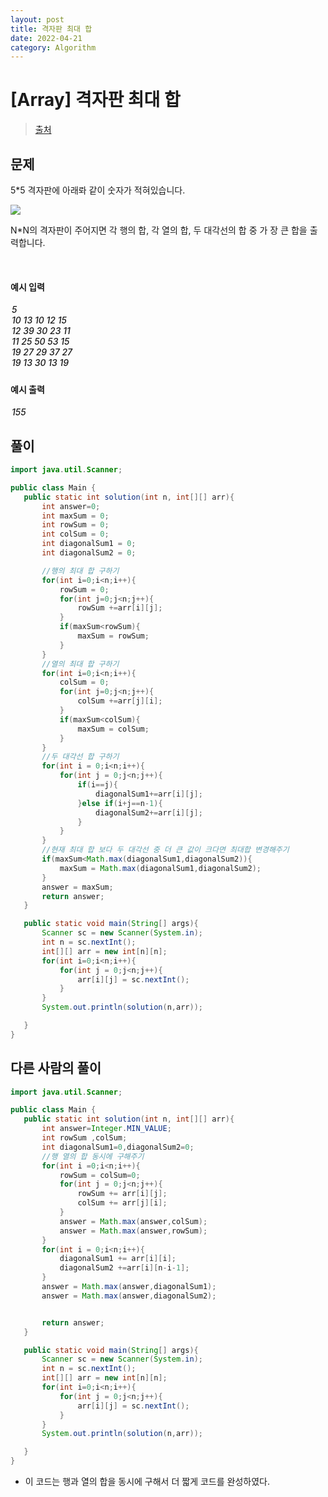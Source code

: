 ```yaml
---
layout: post
title: 격자판 최대 합
date: 2022-04-21
category: Algorithm
---
```


# [Array] 격자판 최대 합

> [출처](https://www.inflearn.com/course/%EC%9E%90%EB%B0%94-%EC%95%8C%EA%B3%A0%EB%A6%AC%EC%A6%98-%EB%AC%B8%EC%A0%9C%ED%92%80%EC%9D%B4-%EC%BD%94%ED%85%8C%EB%8C%80%EB%B9%84/)

## 문제

5\*5 격자판에 아래롸 같이 숫자가 적혀있습니다.

<img src = "https://cote.inflearn.com/public/upload/4897574b00.jpg"/>

N\*N의 격자판이 주어지면 각 행의 합, 각 열의 합, 두 대각선의 합 중 가 장 큰 합을 출력합니다.

<br>

#### 예시 입력

<h5 style = "margin-top:3px; margin-left:2px;font-weight:550">
5<br>
10 13 10 12 15<br>
12 39 30 23 11<br>
11 25 50 53 15<br>
19 27 29 37 27<br>
19 13 30 13 19<br>

</h5>

#### 예시 출력

<h5 style = "margin-top:3px; margin-left:2px; font-weight:550">155</h5>

## 풀이

```java
import java.util.Scanner;

public class Main {
   public static int solution(int n, int[][] arr){
       int answer=0;
       int maxSum = 0;
       int rowSum = 0;
       int colSum = 0;
       int diagonalSum1 = 0;
       int diagonalSum2 = 0;

       //행의 최대 합 구하기
       for(int i=0;i<n;i++){
           rowSum = 0;
           for(int j=0;j<n;j++){
               rowSum +=arr[i][j];
           }
           if(maxSum<rowSum){
               maxSum = rowSum;
           }
       }
       //열의 최대 합 구하기
       for(int i=0;i<n;i++){
           colSum = 0;
           for(int j=0;j<n;j++){
               colSum +=arr[j][i];
           }
           if(maxSum<colSum){
               maxSum = colSum;
           }
       }
       //두 대각선 합 구하기
       for(int i = 0;i<n;i++){
           for(int j = 0;j<n;j++){
               if(i==j){
                   diagonalSum1+=arr[i][j];
               }else if(i+j==n-1){
                   diagonalSum2+=arr[i][j];
               }
           }
       }
       //현재 최대 합 보다 두 대각선 중 더 큰 값이 크다면 최대합 변경해주기
       if(maxSum<Math.max(diagonalSum1,diagonalSum2)){
           maxSum = Math.max(diagonalSum1,diagonalSum2);
       }
       answer = maxSum;
       return answer;
   }

   public static void main(String[] args){
       Scanner sc = new Scanner(System.in);
       int n = sc.nextInt();
       int[][] arr = new int[n][n];
       for(int i=0;i<n;i++){
           for(int j = 0;j<n;j++){
               arr[i][j] = sc.nextInt();
           }
       }
       System.out.println(solution(n,arr));

   }
}
```

## 다른 사람의 풀이

```java
import java.util.Scanner;

public class Main {
   public static int solution(int n, int[][] arr){
       int answer=Integer.MIN_VALUE;
       int rowSum ,colSum;
       int diagonalSum1=0,diagonalSum2=0;
       //행 열의 합 동시에 구해주기
       for(int i =0;i<n;i++){
           rowSum = colSum=0;
           for(int j = 0;j<n;j++){
               rowSum += arr[i][j];
               colSum += arr[j][i];
           }
           answer = Math.max(answer,colSum);
           answer = Math.max(answer,rowSum);
       }
       for(int i = 0;i<n;i++){
           diagonalSum1 += arr[i][i];
           diagonalSum2 +=arr[i][n-i-1];
       }
       answer = Math.max(answer,diagonalSum1);
       answer = Math.max(answer,diagonalSum2);


       return answer;
   }

   public static void main(String[] args){
       Scanner sc = new Scanner(System.in);
       int n = sc.nextInt();
       int[][] arr = new int[n][n];
       for(int i=0;i<n;i++){
           for(int j = 0;j<n;j++){
               arr[i][j] = sc.nextInt();
           }
       }
       System.out.println(solution(n,arr));

   }
}
```

- 이 코드는 행과 열의 합을 동시에 구해서 더 짧게 코드를 완성하였다.
